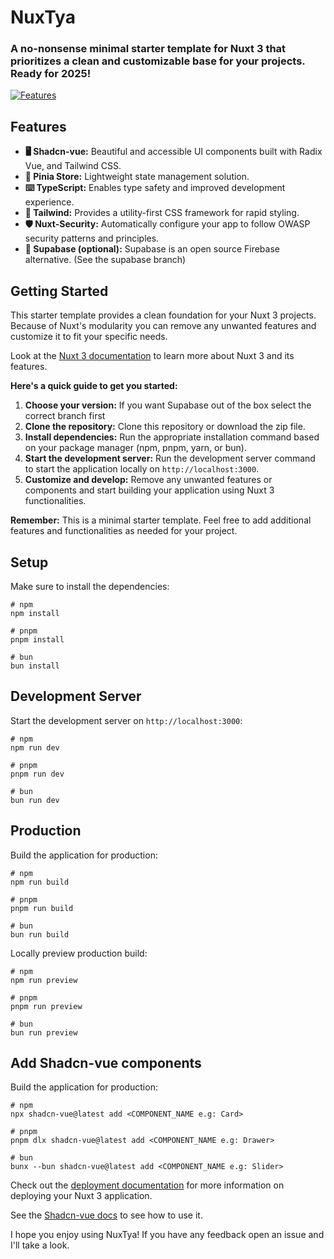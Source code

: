 
# NuxTya

### A no-nonsense minimal starter template for Nuxt 3 that prioritizes a clean and customizable base for your projects. Ready for 2025!
[![Features](https://skillicons.dev/icons?i=nuxt,pinia,typescript,tailwind,supabase,bun)](https://nuxtya.tya.design/)

## Features 

-   **🖥️ Shadcn-vue:** Beautiful and accessible UI components built with Radix Vue, and Tailwind CSS.
-   **🍍 Pinia Store:** Lightweight state management solution. 
-   **⌨️ TypeScript:** Enables type safety and improved development experience.
-   **💨 Tailwind:** Provides a utility-first CSS framework for rapid styling.
-   **🛡️ Nuxt-Security:** Automatically configure your app to follow OWASP security patterns and principles.
-   **💾 Supabase (optional):** Supabase is an open source Firebase alternative. (See the supabase branch)

## Getting Started

This starter template provides a clean foundation for your Nuxt 3 projects. Because of Nuxt's modularity you can remove any unwanted features and customize it to fit your specific needs.

Look at the [Nuxt 3 documentation](https://nuxt.com/docs/getting-started/introduction) to learn more about Nuxt 3 and its features.

**Here's a quick guide to get you started:**

1.  **Choose your version:** If you want Supabase out of the box select the correct branch first
2.  **Clone the repository:** Clone this repository or download the zip file.
4.  **Install dependencies:** Run the appropriate installation command based on your package manager (npm, pnpm, yarn, or bun).
6.  **Start the development server:** Run the development server command to start the application locally on `http://localhost:3000`.
8.  **Customize and develop:** Remove any unwanted features or components and start building your application using Nuxt 3 functionalities.

**Remember:** This is a minimal starter template. Feel free to add additional features and functionalities as needed for your project.

## Setup

Make sure to install the dependencies:

```
# npm
npm install

# pnpm
pnpm install

# bun
bun install

```


## Development Server

Start the development server on `http://localhost:3000`:

```
# npm
npm run dev

# pnpm
pnpm run dev

# bun
bun run dev

```

## Production

Build the application for production:

```
# npm
npm run build

# pnpm
pnpm run build

# bun
bun run build

```

Locally preview production build:

```
# npm
npm run preview

# pnpm
pnpm run preview

# bun
bun run preview

```

## Add Shadcn-vue components

Build the application for production:

```
# npm
npx shadcn-vue@latest add <COMPONENT_NAME e.g: Card>

# pnpm
pnpm dlx shadcn-vue@latest add <COMPONENT_NAME e.g: Drawer>

# bun
bunx --bun shadcn-vue@latest add <COMPONENT_NAME e.g: Slider>

```

Check out the [deployment documentation](https://nuxt.com/docs/getting-started/deployment) for more information on deploying your Nuxt 3 application.

See the [Shadcn-vue docs](https://www.shadcn-vue.com/docs/introduction.html) to see how to use it.

I hope you enjoy using NuxTya! If you have any feedback open an issue and I'll take a look.
